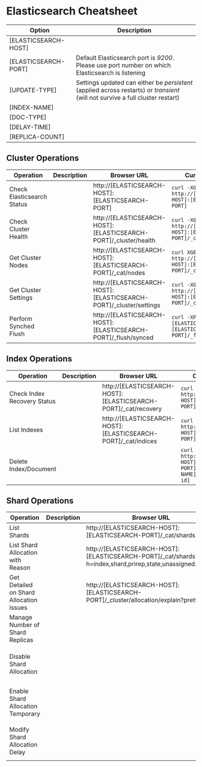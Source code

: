 # Elasticsearch Cheatsheet

| Option | Description |
|--------|-------------|
| [ELASTICSEARCH-HOST] | |
| [ELASTICSEARCH-PORT] | Default Elasticsearch port is *9200*. Please use port number on which Elasticsearch is listening |
| [UPDATE-TYPE] | Settings updated can either be *persistent* (applied across restarts) or *transient* (will not survive a full cluster restart) |
| [INDEX-NAME] | |
| [DOC-TYPE] | |
| [DELAY-TIME] | |
| [REPLICA-COUNT] | |

## Cluster Operations
| Operation | Description |Browser URL | Curl Command | Responce |
| ----------|-------------|------------|--------------|----------|
| Check Elasticsearch Status || http://[ELASTICSEARCH-HOST]:[ELASTICSEARCH-PORT] |``curl -XGET http://[ELASTICSEARCH-HOST]:[ELASTICSEARCH-PORT]``||
| Check Cluster Health || http://[ELASTICSEARCH-HOST]:[ELASTICSEARCH-PORT]/_cluster/health |``curl -XGET http://[ELASTICSEARCH-HOST]:[ELASTICSEARCH-PORT]/_cluster/health``||
| Get Cluster Nodes || http://[ELASTICSEARCH-HOST]:[ELASTICSEARCH-PORT]/_cat/nodes |``curl XGET http://[ELASTICSEARCH-HOST]:[ELASTICSEARCH-PORT]/_cat/nodes``||
| Get Cluster Settings || http://[ELASTICSEARCH-HOST]:[ELASTICSEARCH-PORT]/_cluster/settings |``curl -XGET http://[ELASTICSEARCH-HOST]:[ELASTICSEARCH-PORT]/_cluster/settings``||
| Perform Synched Flush || http://[ELASTICSEARCH-HOST]:[ELASTICSEARCH-PORT]/_flush/synced |``curl -XPOST "[ELASTICSEARCH-HOST]:[ELASTICSEARCH-PORT]/_flush/synced"``||

## Index Operations
| Operation | Description |Browser URL | Curl Command | Responce |
| ----------|-------------|------------|--------------|----------|
| Check Index Recovery Status || http://[ELASTICSEARCH-HOST]:[ELASTICSEARCH-PORT]/_cat/recovery |``curl -XGET http://[ELASTICSEARCH-HOST]:[ELASTICSEARCH-PORT]/_cat/recovery"``||
| List Indexes || http://[ELASTICSEARCH-HOST]:[ELASTICSEARCH-PORT]/_cat/indices |``curl -XGET http://[ELASTICSEARCH-HOST]:[ELASTICSEARCH-PORT]/_cat/indices``||
| Delete Index/Document |||``curl -XDELETE  http://[ELASTICSEARCH-HOST]:[ELASTICSEARCH-PORT]/[INDEX-NAME]/[DOC-TYPE]/[doc-id]``||

## Shard Operations
| Operation | Description |Browser URL | Curl Command | Responce |
| ----------|-------------|------------|--------------|----------|
| List Shards || http://[ELASTICSEARCH-HOST]:[ELASTICSEARCH-PORT]/_cat/shards |``curl -XGET http://[ELASTICSEARCH-HOST]:[ELASTICSEARCH-PORT]/_cat/shards``||
| List Shard Allocation with Reason || http://[ELASTICSEARCH-HOST]:[ELASTICSEARCH-PORT]/_cat/shards?h=index,shard,prirep,state,unassigned.reason |``curl -XGET http://[ELASTICSEARCH-HOST]:[ELASTICSEARCH-PORT]/_cat/shards?h=index,shard,prirep,state,unassigned.reason``||
| Get Detailed on Shard Allocation issues || http://[ELASTICSEARCH-HOST]:[ELASTICSEARCH-PORT]/_cluster/allocation/explain?pretty |``curl -XGET http://[ELASTICSEARCH-HOST]:[ELASTICSEARCH-PORT]/_cluster/allocation/explain?pretty``||
| Manage Number of Shard Replicas |||``curl -XPUT http://[ELASTICSEARCH-HOST]:[ELASTICSEARCH-PORT]/[INDEX-NAME]/_settings -H 'Content-Type: application/json' -d '{"number_of_replicas": [REPLICA-COUNT]}'``||
| Disable Shard Allocation |||``curl -XPUT http://[ELASTICSEARCH-HOST]:[ELASTICSEARCH-PORT]/_cluster/settings -H 'Content-Type: application/json' -d '{ "[UPDATE-TYPE]": {"cluster.routing.allocation.enable": "none"}}'``||
| Enable Shard Allocation Temporary |||``curl -XPUT http://[ELASTICSEARCH-HOST]:[ELASTICSEARCH-PORT]/_cluster/settings -H 'Content-Type: application/json' -d '{ "[UPDATE-TYPE]": {"cluster.routing.allocation.enable": "null"}}'``||
| Modify Shard Allocation Delay |||``curl -XPUT http://[ELASTICSEARCH-HOST]:[ELASTICSEARCH-PORT]/[INDEX-NAME]/_settings' -H 'Content-Type: application/json' -d '{"settings": {"index.unassigned.node_left.delayed_timeout": "[DELAY-TIME]s"}}'``||

